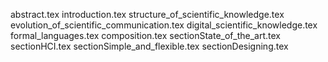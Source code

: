 abstract.tex
introduction.tex
structure_of_scientific_knowledge.tex
evolution_of_scientific_communication.tex
digital_scientific_knowledge.tex
formal_languages.tex
composition.tex
sectionState_of_the_art.tex
sectionHCI.tex
sectionSimple_and_flexible.tex
sectionDesigning.tex
